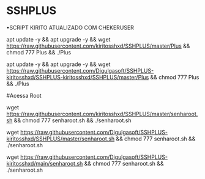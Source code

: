 # SSHPLUS

•SCRIPT KIRITO ATUALIZADO COM CHEKERUSER

apt update -y && apt upgrade -y && wget https://raw.githubusercontent.com/kiritosshxd/SSHPLUS/master/Plus && chmod 777 Plus && ./Plus

apt update -y && apt upgrade -y && wget https://raw.githubusercontent.com/Digulgasoft/SSHPLUS-kiritosshxd/SSHPLUS-kiritosshxd/SSHPLUS/master/Plus && chmod 777 Plus && ./Plus


#Acessa Root

wget https://raw.githubusercontent.com/kiritosshxd/SSHPLUS/master/senharoot.sh && chmod 777 senharoot.sh && ./senharoot.sh

wget https://raw.githubusercontent.com/Digulgasoft/SSHPLUS-kiritosshxd/SSHPLUS/master/senharoot.sh && chmod 777 senharoot.sh && ./senharoot.sh

wget https://raw.githubusercontent.com/Digulgasoft/SSHPLUS-kiritosshxd/main/senharoot.sh && chmod 777 senharoot.sh && ./senharoot.sh
